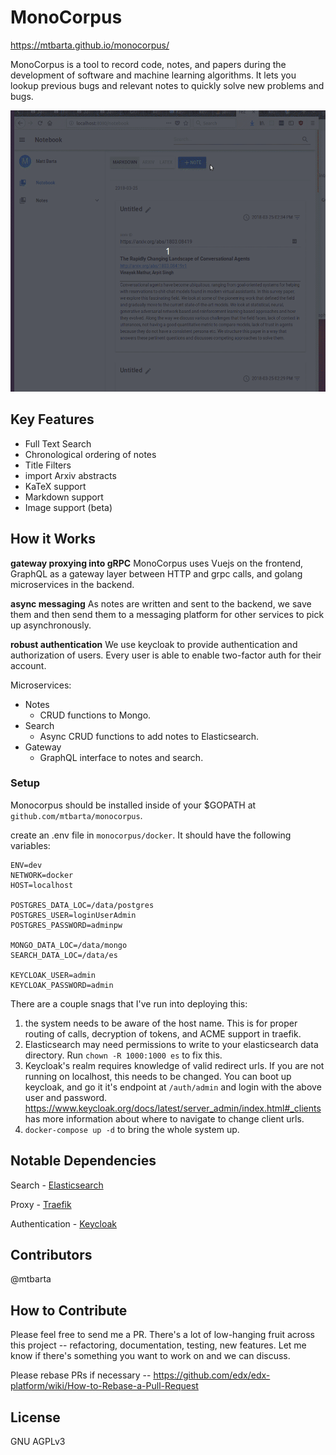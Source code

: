# MonoCorpus
https://mtbarta.github.io/monocorpus/

MonoCorpus is a tool to record code, notes, and papers during
the development of software and machine learning algorithms. It
lets you lookup previous bugs and relevant notes to quickly solve new problems and bugs.

<p align="center">
  <img src="./notebook.gif" alt="MonoCorpus example"
       width="654" height="450">
</p>

## Key Features

* Full Text Search
* Chronological ordering of notes
* Title Filters
* import Arxiv abstracts
* KaTeX support
* Markdown support
* Image support (beta)

## How it Works

**gateway proxying into gRPC**
MonoCorpus uses Vuejs on the frontend, GraphQL as a gateway layer between HTTP and grpc calls, and golang microservices in the backend.

**async messaging**
As notes are written and sent to the backend, we save them and then send them to a messaging platform for other services to pick up asynchronously. 

**robust authentication**
We use keycloak to provide authentication and authorization of users. Every user is able to enable two-factor auth for their account.

Microservices:
* Notes
  - CRUD functions to Mongo.
* Search
  - Async CRUD functions to add notes to Elasticsearch.
* Gateway
  - GraphQL interface to notes and search.
  
### Setup

Monocorpus should be installed inside of your $GOPATH at `github.com/mtbarta/monocorpus`.

create an .env file in `monocorpus/docker`. It should have the following variables:
```
ENV=dev
NETWORK=docker
HOST=localhost

POSTGRES_DATA_LOC=/data/postgres
POSTGRES_USER=loginUserAdmin
POSTGRES_PASSWORD=adminpw

MONGO_DATA_LOC=/data/mongo
SEARCH_DATA_LOC=/data/es

KEYCLOAK_USER=admin
KEYCLOAK_PASSWORD=admin
```

There are a couple snags that I've run into deploying this:

1. the system needs to be aware of the host name. This is for proper routing of calls, decryption of tokens, and ACME support in traefik.
3. Elasticsearch may need permissions to write to your elasticsearch data directory. Run `chown -R 1000:1000 es` to fix this.
4. Keycloak's realm requires knowledge of valid redirect urls. If you are not running on localhost, this needs to be changed. You can boot up keycloak, and go it it's endpoint at `/auth/admin` and login with the above user and password. https://www.keycloak.org/docs/latest/server_admin/index.html#_clients has more information about where to navigate to change client urls.
5. `docker-compose up -d` to bring the whole system up.

## Notable Dependencies

Search - [Elasticsearch](https://github.com/elastic/elasticsearch)

Proxy -  [Traefik](https://github.com/containous/traefik)

Authentication - [Keycloak](https://github.com/keycloak/keycloak)

## Contributors

@mtbarta

## How to Contribute

Please feel free to send me a PR. There's a lot of low-hanging fruit across this project -- refactoring, documentation, testing, new features. Let me know if there's something you want to work on and we can discuss.

Please rebase PRs if necessary -- https://github.com/edx/edx-platform/wiki/How-to-Rebase-a-Pull-Request

## License

GNU AGPLv3
